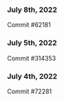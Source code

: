### July 8th, 2022

Commit #62181

### July 5th, 2022

Commit #314353


### July 4th, 2022

Commit #72281
